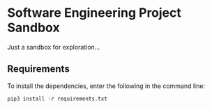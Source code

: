 # Software Engineering Project Sandbox

Just a sandbox for exploration...

## Requirements
To install the dependencies, enter the following in the command line:
```
pip3 install -r requirements.txt
```